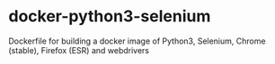 # docker-python3-selenium
Dockerfile for building a docker image of Python3, Selenium, Chrome (stable), Firefox (ESR) and webdrivers
